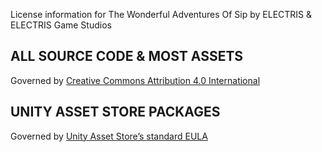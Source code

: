 License information for The Wonderful Adventures Of Sip by ELECTRIS & ELECTRIS Game Studios

## ALL SOURCE CODE & MOST ASSETS

Governed by [Creative Commons Attribution 4.0 International](https://creativecommons.org/licenses/by/4.0/)

## UNITY ASSET STORE PACKAGES

Governed by [Unity Asset Store’s standard EULA](https://unity.com/legal/as-terms)
